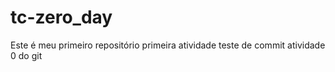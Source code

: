 # tc-zero_day
Este é meu primeiro repositório
primeira atividade
teste de commit atividade 0 do git

